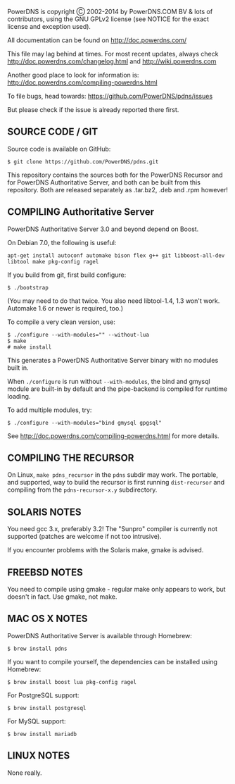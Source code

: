 PowerDNS is copyright Ⓒ 2002-2014 by PowerDNS.COM BV & lots of
contributors, using the GNU GPLv2 license (see NOTICE for the
exact license and exception used).

All documentation can be found on http://doc.powerdns.com/

This file may lag behind at times. For most recent updates, always check
http://doc.powerdns.com/changelog.html and http://wiki.powerdns.com

Another good place to look for information is:
http://doc.powerdns.com/compiling-powerdns.html

To file bugs, head towards:
https://github.com/PowerDNS/pdns/issues

But please check if the issue is already reported there first.

SOURCE CODE / GIT
-----------------

Source code is available on GitHub:

    $ git clone https://github.com/PowerDNS/pdns.git
    
This repository contains the sources both for the PowerDNS Recursor and for PowerDNS Authoritative Server,
and both can be built from this repository. Both are released separately as .tar.bz2, .deb and .rpm however!

COMPILING Authoritative Server
------------------------------
PowerDNS Authoritative Server 3.0 and beyond depend on Boost.

On Debian 7.0, the following is useful:

    apt-get install autoconf automake bison flex g++ git libboost-all-dev libtool make pkg-config ragel

If you build from git, first build configure:

    $ ./bootstrap

(You may need to do that twice. You also need libtool-1.4, 1.3 won't work.
Automake 1.6 or newer is required, too.)

To compile a very clean version, use:

    $ ./configure --with-modules="" --without-lua
    $ make
    # make install

This generates a PowerDNS Authoritative Server binary with no modules built in.

When `./configure` is run without `--with-modules`, the bind and gmysql module are
built-in by default and the pipe-backend is compiled for runtime loading.

To add multiple modules, try:

    $ ./configure --with-modules="bind gmysql gpgsql"

See http://doc.powerdns.com/compiling-powerdns.html for more details.

COMPILING THE RECURSOR
----------------------
On Linux, `make pdns_recursor` in the `pdns` subdir may work. The portable, and supported, way to
build the recursor is first running `dist-recursor` and compiling from the `pdns-recursor-x.y` subdirectory.

SOLARIS NOTES
-------------
You need gcc 3.x, preferably 3.2! The "Sunpro" compiler is currently not
supported (patches are welcome if not too intrusive).

If you encounter problems with the Solaris make, gmake is advised.

FREEBSD NOTES
-------------
You need to compile using gmake - regular make only appears to work, but doesn't in fact. Use gmake, not make.

MAC OS X NOTES
--------------

PowerDNS Authoritative Server is available through Homebrew:

    $ brew install pdns

If you want to compile yourself, the dependencies can be installed using
Homebrew:

    $ brew install boost lua pkg-config ragel

For PostgreSQL support:

    $ brew install postgresql

For MySQL support:

    $ brew install mariadb

LINUX NOTES
-----------
None really.


